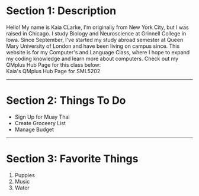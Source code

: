 <h1>Section 1: Description</h1>

<p>Hello! My name is Kaia CLarke, I'm originally from New York City, but I was raised in Chicago. I study Biology and Neuroscience at Grinnell College in Iowa. Since September, I've started my study abroad semester at Queen Mary University of London and have been living on campus since. This website is for my Computer's and Language Class, where I hope to expand my coding knowledge and learn more about computers. Check out my QMplus Hub Page for this class below:<br>
<ahref="https://hub.qmplus.qmul.ac.uk/view/view.php?profile=kaia-clarke&page=sml5202-kaia-s-page"> Kaia's QMplus Hub Page for SML5202</a> </p>
<hr>
<h1>Section 2: Things To Do</h1>
<ul>
  <li>Sign Up for Muay Thai</li>
  <li>Create Groceery List</li>
  <li>Manage Budget</li>
 </ul>
<hr>
<h1>Section 3: Favorite Things</h1>
<ol>
   <li>Puppies</li>
  <li>Music</li>
  <li>Water</li>
  </ol>
